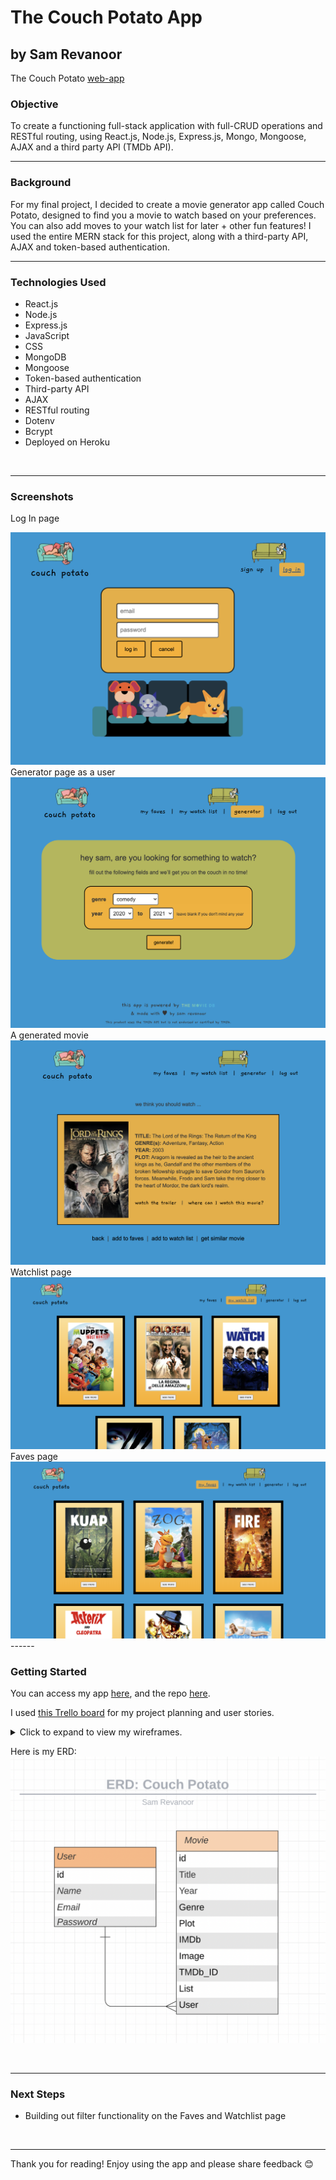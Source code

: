 # The Couch Potato App
## by Sam Revanoor

The Couch Potato [web-app](https://thecouchpotato.herokuapp.com/)


### **Objective**

To create a functioning full-stack application with full-CRUD operations and RESTful routing, using React.js, Node.js, Express.js, Mongo, Mongoose, AJAX and a third party API (TMDb API).
<br>

-------

### **Background**

For my final project, I decided to create a movie generator app called Couch Potato, designed to find you a movie to watch based on your preferences. You can also add moves to your watch list for later + other fun features! I used the entire MERN stack for this project, along with a third-party API, AJAX and token-based authentication.
<br>

------

### **Technologies Used**

- React.js
- Node.js
- Express.js
- JavaScript
- CSS
- MongoDB
- Mongoose
- Token-based authentication
- Third-party API
- AJAX
- RESTful routing
- Dotenv
- Bcrypt
- Deployed on Heroku
<br>

------

### **Screenshots**

Log In page

<img src="public/image1.png">
Generator page as a user

<br>

<img src="public/image2.png">
A generated movie

<br>

<img src="public/image3.png">
Watchlist page

<br>

<img src="public/image4.png">
Faves page 

<br>

<img src="public/image5.png">
------

### **Getting Started**

You can access my app [here](https://thecouchpotato.herokuapp.com/), and the repo [here](https://github.com/samrevanoor/couchpotato).

I used [this Trello board](https://trello.com/b/rUBdn7QQ/project-4-couch-potato) for my project planning and user stories.

<details>
    <summary>Click to expand to view my wireframes.</summary>
    <img src="public/wireframes.png"><br>
    <img src="public/wireframes1.png"><br>
    <img src="public/wireframes2.png"><br>
    <img src="public/wireframes3.png"><br>
    <img src="public/wireframes4.png"><br>
    <img src="public/wireframes6.png"><br>
    <img src="public/wireframes5.png"><br>
    <img src="public/wireframes7.png"><br>
    <img src="public/wireframes8.png"><br>
</details>

Here is my ERD: <br>
<img src="public/erd.png">

<br>

------

### **Next Steps**

- Building out filter functionality on the Faves and Watchlist page
<br>

------

Thank you for reading! Enjoy using the app and please share feedback 😊
